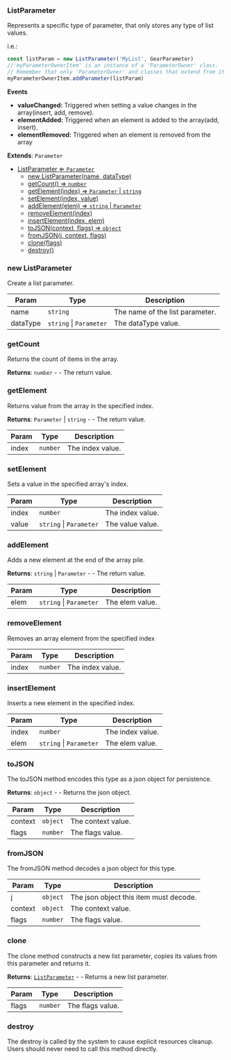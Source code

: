 <a name="ListParameter"></a>

### ListParameter 
Represents a specific type of parameter, that only stores any type of list values.

i.e.:
```javascript
const listParam = new ListParameter('MyList', GearParameter)
//'myParameterOwnerItem' is an instance of a 'ParameterOwner' class.
// Remember that only 'ParameterOwner' and classes that extend from it can host 'Parameter' objects.
myParameterOwnerItem.addParameter(listParam)
```

**Events**
* **valueChanged:** Triggered when setting a value changes in the array(insert, add, remove).
* **elementAdded:** Triggered when an element is added to the array(add, insert).
* **elementRemoved:** Triggered when an element is removed from the array


**Extends**: <code>Parameter</code>  

* [ListParameter ⇐ <code>Parameter</code>](#ListParameter)
    * [new ListParameter(name, dataType)](#new-ListParameter)
    * [getCount() ⇒ <code>number</code>](#getCount)
    * [getElement(index) ⇒ <code>Parameter</code> \| <code>string</code>](#getElement)
    * [setElement(index, value)](#setElement)
    * [addElement(elem) ⇒ <code>string</code> \| <code>Parameter</code>](#addElement)
    * [removeElement(index)](#removeElement)
    * [insertElement(index, elem)](#insertElement)
    * [toJSON(context, flags) ⇒ <code>object</code>](#toJSON)
    * [fromJSON(j, context, flags)](#fromJSON)
    * [clone(flags)](#clone)
    * [destroy()](#destroy)

<a name="new_ListParameter_new"></a>

### new ListParameter
Create a list parameter.


| Param | Type | Description |
| --- | --- | --- |
| name | <code>string</code> | The name of the list parameter. |
| dataType | <code>string</code> \| <code>Parameter</code> | The dataType value. |

<a name="ListParameter+getCount"></a>

### getCount
Returns the count of items in the array.


**Returns**: <code>number</code> - - The return value.  
<a name="ListParameter+getElement"></a>

### getElement
Returns value from the array in the specified index.


**Returns**: <code>Parameter</code> \| <code>string</code> - - The return value.  

| Param | Type | Description |
| --- | --- | --- |
| index | <code>number</code> | The index value. |

<a name="ListParameter+setElement"></a>

### setElement
Sets a value in the specified array's index.



| Param | Type | Description |
| --- | --- | --- |
| index | <code>number</code> | The index value. |
| value | <code>string</code> \| <code>Parameter</code> | The value value. |

<a name="ListParameter+addElement"></a>

### addElement
Adds a new element at the end of the array pile.


**Returns**: <code>string</code> \| <code>Parameter</code> - - The return value.  

| Param | Type | Description |
| --- | --- | --- |
| elem | <code>string</code> \| <code>Parameter</code> | The elem value. |

<a name="ListParameter+removeElement"></a>

### removeElement
Removes an array element from the specified index



| Param | Type | Description |
| --- | --- | --- |
| index | <code>number</code> | The index value. |

<a name="ListParameter+insertElement"></a>

### insertElement
Inserts a new element in the specified index.



| Param | Type | Description |
| --- | --- | --- |
| index | <code>number</code> | The index value. |
| elem | <code>string</code> \| <code>Parameter</code> | The elem value. |

<a name="ListParameter+toJSON"></a>

### toJSON
The toJSON method encodes this type as a json object for persistence.


**Returns**: <code>object</code> - - Returns the json object.  

| Param | Type | Description |
| --- | --- | --- |
| context | <code>object</code> | The context value. |
| flags | <code>number</code> | The flags value. |

<a name="ListParameter+fromJSON"></a>

### fromJSON
The fromJSON method decodes a json object for this type.



| Param | Type | Description |
| --- | --- | --- |
| j | <code>object</code> | The json object this item must decode. |
| context | <code>object</code> | The context value. |
| flags | <code>number</code> | The flags value. |

<a name="ListParameter+clone"></a>

### clone
The clone method constructs a new list parameter, copies its values
from this parameter and returns it.


**Returns**: [<code>ListParameter</code>](#ListParameter) - - Returns a new list parameter.  

| Param | Type | Description |
| --- | --- | --- |
| flags | <code>number</code> | The flags value. |

<a name="ListParameter+destroy"></a>

### destroy
The destroy is called by the system to cause explicit resources cleanup.
Users should never need to call this method directly.



